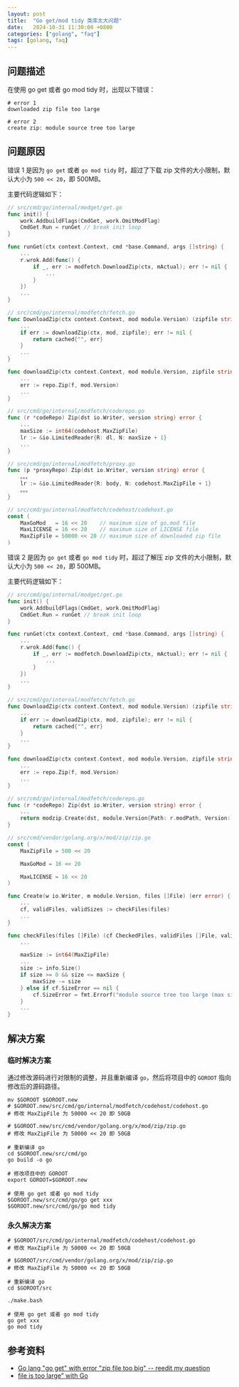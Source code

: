 ```yaml
---
layout: post
title:  "Go get/mod tidy 类库太大问题"
date:   2024-10-31 11:30:00 +0800
categories: ["golang", "faq"]
tags: [golang, faq]
---
```


## 问题描述

在使用 go get 或者 go mod tidy 时，出现以下错误：

```shell
# error 1
downloaded zip file too large

# error 2
create zip: module source tree too large
```

## 问题原因

错误 1 是因为 `go get` 或者 `go mod tidy` 时，超过了下载 zip 文件的大小限制，默认大小为 `500 << 20`，即 500MB。

主要代码逻辑如下：

```go
// src/cmd/go/internal/modget/get.go
func init() {
    work.AddbuildFlags(CmdGet, work.OmitModFlag)
    CmdGet.Run = runGet // break init loop
}

func runGet(ctx context.Context, cmd *base.Command, args []string) {
    ...
    r.wrok.Add(func() {
        if _, err := modfetch.DownloadZip(ctx, mActual); err != nil {
            ...
        }
    })
    ...
}

// src/cmd/go/internal/modfetch/fetch.go
func DownloadZip(ctx context.Context, mod module.Version) (zipfile string, err error) {
    ...
    if err := downloadZip(ctx, mod, zipfile); err != nil {
        return cached{"", err}
    }
    ...
}

func downloadZip(ctx context.Context, mod module.Version, zipfile string) (err error) {
    ...
    err := repo.Zip(f, mod.Version)
    ...
}

// src/cmd/go/internal/modfetch/coderepo.go
func (r *codeRepo) Zip(dst io.Writer, version string) error {
    ...
    maxSize := int64(codehost.MaxZipFile)
    lr := &io.LimitedReader{R: dl, N: maxSize + 1}
    ...
}

// src/cmd/go/internal/modfetch/proxy.go
func (p *proxyRepo) Zip(dst io.Writer, version string) error {
    。。。
    lr := &io.LimitedReader{R: body, N: codehost.MaxZipFile + 1}
    。。。
}

// src/cmd/go/internal/modfetch/codehost/codehost.go
const (
    MaxGoMod   = 16 << 20    // maximum size of go.mod file
    MaxLICENSE = 16 << 20    // maximum size of LICENSE file
    MaxZipFile = 50000 << 20 // maximum size of downloaded zip file
)
```

错误 2 是因为 `go get` 或者 `go mod tidy` 时，超过了解压 zip 文件的大小限制，默认大小为 `500 << 20`，即 500MB。

主要代码逻辑如下：

```go
// src/cmd/go/internal/modget/get.go
func init() {
    work.AddbuildFlags(CmdGet, work.OmitModFlag)
    CmdGet.Run = runGet // break init loop
}

func runGet(ctx context.Context, cmd *base.Command, args []string) {
    ...
    r.wrok.Add(func() {
        if _, err := modfetch.DownloadZip(ctx, mActual); err != nil {
            ...
        }
    })
    ...
}

// src/cmd/go/internal/modfetch/fetch.go
func DownloadZip(ctx context.Context, mod module.Version) (zipfile string, err error) {
    ...
    if err := downloadZip(ctx, mod, zipfile); err != nil {
        return cached{"", err}
    }
    ...
}

func downloadZip(ctx context.Context, mod module.Version, zipfile string) (err error) {
    ...
    err := repo.Zip(f, mod.Version)
    ...
}

// src/cmd/go/internal/modfetch/coderepo.go
func (r *codeRepo) Zip(dst io.Writer, version string) error {
    ...
    return modzip.Create(dst, module.Version{Path: r.modPath, Version: version}, files)
}

// src/cmd/vendor/golang.org/x/mod/zip/zip.go
const (
    MaxZipFile = 500 << 20

    MaxGoMod = 16 << 20

    MaxLICENSE = 16 << 20
)

func Create(w io.Writer, m module.Version, files []File) (err error) {
    ...
    cf, validFiles, validSizes := checkFiles(files)
    ...
}

func checkFiles(files []File) (cf CheckedFiles, validFiles []File, validSizes []int64) {
    ...

    maxSize := int64(MaxZipFile)
    ...
    size := info.Size()
    if size >= 0 && size <= maxSize {
        maxSize -= size
    } else if cf.SizeError == nil {
        cf.SizeError = fmt.Errorf("module source tree too large (max size is %d bytes)", MaxZipFile)
    }
    ...
}

```

## 解决方案

### 临时解决方案

通过修改源码进行对限制的调整，并且重新编译 `go`，然后将项目中的 `GOROOT` 指向修改后的源码路径。

```shell
mv $GOROOT $GOROOT.new
# $GOROOT.new/src/cmd/go/internal/modfetch/codehost/codehost.go
# 修改 MaxZipFile 为 50000 << 20 即 50GB

# $GOROOT.new/src/cmd/vendor/golang.org/x/mod/zip/zip.go
# 修改 MaxZipFile 为 50000 << 20 即 50GB

# 重新编译 go
cd $GOROOT.new/src/cmd/go
go build -o go

# 修改项目中的 GOROOT
export GOROOT=$GOROOT.new

# 使用 go get 或者 go mod tidy
$GOROOT.new/src/cmd/go/go get xxx
$GOROOT.new/src/cmd/go/go mod tidy
```

### 永久解决方案

```shell
# $GOROOT/src/cmd/go/internal/modfetch/codehost/codehost.go
# 修改 MaxZipFile 为 50000 << 20 即 50GB

# $GOROOT/src/cmd/vendor/golang.org/x/mod/zip/zip.go
# 修改 MaxZipFile 为 50000 << 20 即 50GB

# 重新编译 go
cd $GOROOT/src

./make.bash

# 使用 go get 或者 go mod tidy
go get xxx
go mod tidy
```

## 参考资料

- [Go lang "go get" with error "zip file too big" -- reedit my question](https://stackoverflow.com/questions/66761606/go-lang-go-get-with-error-zip-file-too-big-reedit-my-question)
- [file is too large” with Go](https://paulxiong.medium.com/how-to-fix-cant-load-package-zip-file-is-too-large-with-go-b1ff87596a7c)
